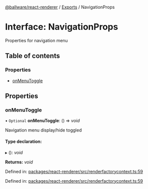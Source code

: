 [@ballware/react-renderer](../README.md) / [Exports](../modules.md) / NavigationProps

# Interface: NavigationProps

Properties for navigation menu

## Table of contents

### Properties

- [onMenuToggle](navigationprops.md#onmenutoggle)

## Properties

### onMenuToggle

• `Optional` **onMenuToggle**: () => *void*

Navigation menu display/hide toggled

#### Type declaration:

▸ (): *void*

**Returns:** *void*

Defined in: [packages/react-renderer/src/renderfactorycontext.ts:59](https://github.com/ballware/ballware-client/blob/e25f4ba/packages/react-renderer/src/renderfactorycontext.ts#L59)

Defined in: [packages/react-renderer/src/renderfactorycontext.ts:59](https://github.com/ballware/ballware-client/blob/e25f4ba/packages/react-renderer/src/renderfactorycontext.ts#L59)
